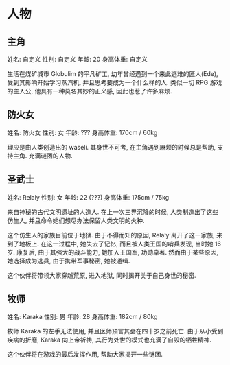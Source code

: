 # 人物

## 主角

姓名: 自定义
性别: 自定义
年龄: 20
身高体重: 自定义

生活在煤矿城市 Globulim 的平凡矿工, 幼年曾经遇到一个来此逃难的匠人(Ede), 受到其影响开始学习蒸汽机, 并且思考要成为一个什么样的人. 类似一切 RPG 游戏的主人公, 他具有一种莫名其妙的正义感, 因此也惹了许多麻烦.

## 防火女

姓名: 防火女
性别: 女
年龄: ???
身高体重: 170cm / 60kg

理应是由人类创造出的 waseli. 其身世不可考, 在主角遇到麻烦的时候总是帮助, 支持主角. 充满谜团的人物.

## 圣武士

姓名: Relaly
性别: 女
年龄: 22 (???)
身高体重: 175cm / 75kg

来自神秘的古代文明遗址的人造人. 在上一次三界沉降的时候, 人类制造出了这些仿生人, 并且命令她们想尽办法保留人类文明的火种.

这个仿生人的家族目前位于地狱. 由于不得而知的原因, Relaly 离开了这一家族, 来到了地板上. 在这一过程中, 她失去了记忆, 而且被人类王国的哨兵发现, 当时她 16 岁. 康复后, 由于其强大的战斗能力, 她加入王国军, 功勋卓著. 然而由于某些原因, 她选择成为逃兵, 由于携带军事秘密, 她被通缉.

这个伙伴将带领大家穿越荒原, 进入地狱, 同时揭开关于自己身世的秘密.

## 牧师

姓名: Karaka
性别: 男
年龄: 28
身高体重: 182cm / 80kg

牧师 Karaka 的左手无法使用, 并且医师预言其会在四十岁之前死亡. 由于从小受到疾病的折磨, Karaka 向上帝祈祷, 其行为处世的模式也充满了自毁的牺牲精神.

这个伙伴将在游戏的最后发挥作用, 帮助大家揭开一些谜团.
